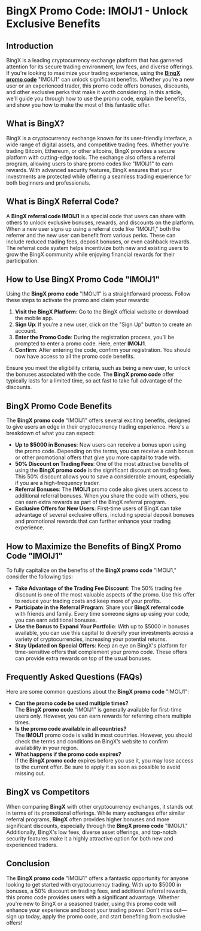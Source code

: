 <!DOCTYPE html>
<html lang="en">
<head>
    <meta charset="UTF-8">
    <meta name="viewport" content="width=device-width, initial-scale=1.0">
    <meta name="description" content="Unlock exclusive benefits with the BingX promo code IMOIJ1. Get bonuses, discounts, and more for your cryptocurrency trading.">
</head>
<body>

<h1>BingX Promo Code: IMOIJ1 - Unlock Exclusive Benefits</h1>

<h2>Introduction</h2>
<p>BingX is a leading cryptocurrency exchange platform that has garnered attention for its secure trading environment, low fees, and diverse offerings. If you're looking to maximize your trading experience, using the <strong><a href="https://bingx.com/invite/IMOIJ1" target="_blank">BingX promo code</a></strong> "IMOIJ1" can unlock significant benefits. Whether you're a new user or an experienced trader, this promo code offers bonuses, discounts, and other exclusive perks that make it worth considering. In this article, we'll guide you through how to use the promo code, explain the benefits, and show you how to make the most of this fantastic offer.</p>

<h2>What is BingX?</h2>
<p>BingX is a cryptocurrency exchange known for its user-friendly interface, a wide range of digital assets, and competitive trading fees. Whether you're trading Bitcoin, Ethereum, or other altcoins, BingX provides a secure platform with cutting-edge tools. The exchange also offers a referral program, allowing users to share promo codes like "IMOIJ1" to earn rewards. With advanced security features, BingX ensures that your investments are protected while offering a seamless trading experience for both beginners and professionals.</p>

<h2>What is BingX Referral Code?</h2>
<p>A <strong>BingX referral code IMOIJ1</strong> is a special code that users can share with others to unlock exclusive bonuses, rewards, and discounts on the platform. When a new user signs up using a referral code like "IMOIJ1," both the referrer and the new user can benefit from various perks. These can include reduced trading fees, deposit bonuses, or even cashback rewards. The referral code system helps incentivize both new and existing users to grow the BingX community while enjoying financial rewards for their participation.</p>

<h2>How to Use BingX Promo Code "IMOIJ1"</h2>
<p>Using the <strong>BingX promo code</strong> "IMOIJ1" is a straightforward process. Follow these steps to activate the promo and claim your rewards:</p>
<ol>
    <li><strong>Visit the BingX Platform</strong>: Go to the BingX official website or download the mobile app.</li>
    <li><strong>Sign Up</strong>: If you’re a new user, click on the "Sign Up" button to create an account.</li>
    <li><strong>Enter the Promo Code</strong>: During the registration process, you’ll be prompted to enter a promo code. Here, enter <strong>IMOIJ1</strong>.</li>
    <li><strong>Confirm</strong>: After entering the code, confirm your registration. You should now have access to all the promo code benefits.</li>
</ol>
<p>Ensure you meet the eligibility criteria, such as being a new user, to unlock the bonuses associated with the code. The <strong>BingX promo code</strong> offer typically lasts for a limited time, so act fast to take full advantage of the discounts.</p>

<h2>BingX Promo Code Benefits</h2>
<p>The <strong>BingX promo code</strong> "IMOIJ1" offers several exciting benefits, designed to give users an edge in their cryptocurrency trading experience. Here's a breakdown of what you can expect:</p>
<ul>
    <li><strong>Up to $5000 in Bonuses</strong>: New users can receive a bonus upon using the promo code. Depending on the terms, you can receive a cash bonus or other promotional offers that give you more capital to trade with.</li>
    <li><strong>50% Discount on Trading Fees</strong>: One of the most attractive benefits of using the <strong>BingX promo code</strong> is the significant discount on trading fees. This 50% discount allows you to save a considerable amount, especially if you are a high-frequency trader.</li>
    <li><strong>Referral Bonuses</strong>: The <strong>IMOIJ1</strong> promo code also gives users access to additional referral bonuses. When you share the code with others, you can earn extra rewards as part of the BingX referral program.</li>
    <li><strong>Exclusive Offers for New Users</strong>: First-time users of BingX can take advantage of several exclusive offers, including special deposit bonuses and promotional rewards that can further enhance your trading experience.</li>
</ul>

<h2>How to Maximize the Benefits of BingX Promo Code "IMOIJ1"</h2>
<p>To fully capitalize on the benefits of the <strong>BingX promo code</strong> "IMOIJ1," consider the following tips:</p>
<ul>
    <li><strong>Take Advantage of the Trading Fee Discount</strong>: The 50% trading fee discount is one of the most valuable aspects of the promo. Use this offer to reduce your trading costs and keep more of your profits.</li>
    <li><strong>Participate in the Referral Program</strong>: Share your <strong>BingX referral code</strong> with friends and family. Every time someone signs up using your code, you can earn additional bonuses.</li>
    <li><strong>Use the Bonus to Expand Your Portfolio</strong>: With up to $5000 in bonuses available, you can use this capital to diversify your investments across a variety of cryptocurrencies, increasing your potential returns.</li>
    <li><strong>Stay Updated on Special Offers</strong>: Keep an eye on BingX's platform for time-sensitive offers that complement your promo code. These offers can provide extra rewards on top of the usual bonuses.</li>
</ul>

<h2>Frequently Asked Questions (FAQs)</h2>
<p>Here are some common questions about the <strong>BingX promo code</strong> "IMOIJ1":</p>
<ul>
    <li><strong>Can the promo code be used multiple times?</strong><br>
    The <strong>BingX promo code</strong> "IMOIJ1" is generally available for first-time users only. However, you can earn rewards for referring others multiple times.</li>
    <li><strong>Is the promo code available in all countries?</strong><br>
    The <strong>IMOIJ1</strong> promo code is valid in most countries. However, you should check the terms and conditions on BingX’s website to confirm availability in your region.</li>
    <li><strong>What happens if the promo code expires?</strong><br>
    If the <strong>BingX promo code</strong> expires before you use it, you may lose access to the current offer. Be sure to apply it as soon as possible to avoid missing out.</li>
</ul>

<h2>BingX vs Competitors</h2>
<p>When comparing <strong>BingX</strong> with other cryptocurrency exchanges, it stands out in terms of its promotional offerings. While many exchanges offer similar referral programs, <strong>BingX</strong> often provides higher bonuses and more significant discounts, especially through the <strong>BingX promo code</strong> "IMOIJ1." Additionally, BingX's low fees, diverse asset offerings, and top-notch security features make it a highly attractive option for both new and experienced traders.</p>

<h2>Conclusion</h2>
<p>The <strong>BingX promo code</strong> "IMOIJ1" offers a fantastic opportunity for anyone looking to get started with cryptocurrency trading. With up to $5000 in bonuses, a 50% discount on trading fees, and additional referral rewards, this promo code provides users with a significant advantage. Whether you're new to BingX or a seasoned trader, using this promo code will enhance your experience and boost your trading power. Don’t miss out—sign up today, apply the promo code, and start benefiting from exclusive offers!</p>

</body>
</html>
